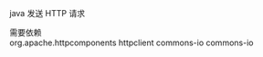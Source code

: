 java 发送 HTTP 请求

  需要依赖  
      <!--httpclient-->
      <dependency>
        <groupId>org.apache.httpcomponents</groupId>
        <artifactId>httpclient</artifactId>
      </dependency>
        <!--commons-io-->
      <dependency>
        <groupId>commons-io</groupId>
        <artifactId>commons-io</artifactId>
      </dependency>
